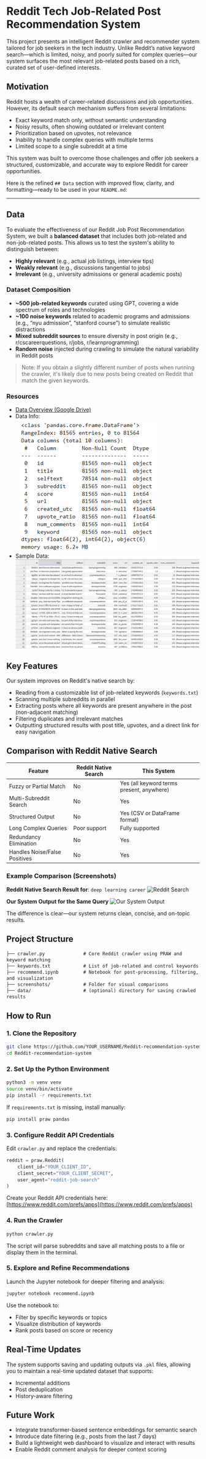 # Reddit Tech Job-Related Post Recommendation System

This project presents an intelligent Reddit crawler and recommender system tailored for job seekers in the tech industry. Unlike Reddit’s native keyword search—which is limited, noisy, and poorly suited for complex queries—our system surfaces the most relevant job-related posts based on a rich, curated set of user-defined interests.

## Motivation

Reddit hosts a wealth of career-related discussions and job opportunities. However, its default search mechanism suffers from several limitations:

* Exact keyword match only, without semantic understanding
* Noisy results, often showing outdated or irrelevant content
* Prioritization based on upvotes, not relevance
* Inability to handle complex queries with multiple terms
* Limited scope to a single subreddit at a time

This system was built to overcome those challenges and offer job seekers a structured, customizable, and accurate way to explore Reddit for career opportunities.

Here is the refined `## Data` section with improved flow, clarity, and formatting—ready to be used in your `README.md`:

---

## Data

To evaluate the effectiveness of our Reddit Job Post Recommendation System, we built a **balanced dataset** that includes both job-related and non-job-related posts. This allows us to test the system's ability to distinguish between:

* **Highly relevant** (e.g., actual job listings, interview tips)
* **Weakly relevant** (e.g., discussions tangential to jobs)
* **Irrelevant** (e.g., university admissions or general academic posts)

### Dataset Composition

* **\~500 job-related keywords** curated using GPT, covering a wide spectrum of roles and technologies
* **\~100 noise keywords** related to academic programs and admissions (e.g., “nyu admission”, “stanford course”) to simulate realistic distractions
* **Mixed subreddit sources** to ensure diversity in post origin (e.g., r/cscareerquestions, r/jobs, r/learnprogramming)
* **Random noise** injected during crawling to simulate the natural variability in Reddit posts

> Note: If you obtain a slightly different number of posts when running the crawler, it's likely due to new posts being created on Reddit that match the given keywords.

### Resources

* [Data Overview (Google Drive)](https://drive.google.com/file/d/19-L9uokhJ72hHRwOqGjXF28cygm3ZcYa/view)
* Data Info:                                           
      ![Data Info](./screenshots/data_info.jpg)
* Sample Data: 
      ![Sample Data](./screenshots/sample_data.jpg)

## Key Features

Our system improves on Reddit's native search by:

* Reading from a customizable list of job-related keywords (`keywords.txt`)
* Scanning multiple subreddits in parallel
* Extracting posts where all keywords are present anywhere in the post (non-adjacent matching)
* Filtering duplicates and irrelevant matches
* Outputting structured results with post title, upvotes, and a direct link for easy navigation

## Comparison with Reddit Native Search

| Feature                       | Reddit Native Search | This System                               |
| ----------------------------- | -------------------- | ----------------------------------------- |
| Fuzzy or Partial Match        | No                   | Yes (all keyword terms present, anywhere) |
| Multi-Subreddit Search        | No                   | Yes                                       |
| Structured Output             | No                   | Yes (CSV or DataFrame format)             |
| Long Complex Queries          | Poor support         | Fully supported                           |
| Redundancy Elimination        | No                   | Yes                                       |
| Handles Noise/False Positives | No                   | Yes                                       |

### Example Comparison (Screenshots)

**Reddit Native Search Result for**: `deep learning career`
![Reddit Search](./screenshots/reddit_native.png)

**Our System Output for the Same Query**
![Our System Output](./screenshots/our_system_output.png)

The difference is clear—our system returns clean, concise, and on-topic results.

## Project Structure

```
├── crawler.py              # Core Reddit crawler using PRAW and keyword matching
├── keywords.txt            # List of job-related and control keywords
├── recommend.ipynb         # Notebook for post-processing, filtering, and visualization
├── screenshots/            # Folder for visual comparisons
├── data/                   # (optional) directory for saving crawled results
```

## How to Run

### 1. Clone the Repository

```bash
git clone https://github.com/YOUR_USERNAME/Reddit-recommendation-system.git
cd Reddit-recommendation-system
```

### 2. Set Up the Python Environment

```bash
python3 -m venv venv
source venv/bin/activate
pip install -r requirements.txt
```

If `requirements.txt` is missing, install manually:

```bash
pip install praw pandas
```

### 3. Configure Reddit API Credentials

Edit `crawler.py` and replace the credentials:

```python
reddit = praw.Reddit(
    client_id="YOUR_CLIENT_ID",
    client_secret="YOUR_CLIENT_SECRET",
    user_agent="reddit-job-search"
)
```

Create your Reddit API credentials here: [https://www.reddit.com/prefs/apps](https://www.reddit.com/prefs/apps)

### 4. Run the Crawler

```bash
python crawler.py
```

The script will parse subreddits and save all matching posts to a file or display them in the terminal.

### 5. Explore and Refine Recommendations

Launch the Jupyter notebook for deeper filtering and analysis:

```bash
jupyter notebook recommend.ipynb
```

Use the notebook to:

* Filter by specific keywords or topics
* Visualize distribution of keywords
* Rank posts based on score or recency

## Real-Time Updates

The system supports saving and updating outputs via `.pkl` files, allowing you to maintain a real-time updated dataset that supports:

* Incremental additions
* Post deduplication
* History-aware filtering

## Future Work

* Integrate transformer-based sentence embeddings for semantic search
* Introduce date filtering (e.g., posts from the last 7 days)
* Build a lightweight web dashboard to visualize and interact with results
* Enable Reddit comment analysis for deeper context scoring

